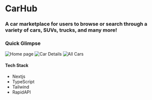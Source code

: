 # CarHub

### A car marketplace for users to browse or search through a variety of cars, SUVs, trucks, and many more!

###  Quick Glimpse
![Home page]()
![Car Details]()
![All Cars]()

#### Tech Stack
- Nextjs
- TypeScript 
- Tailwind 
- RapidAPI
